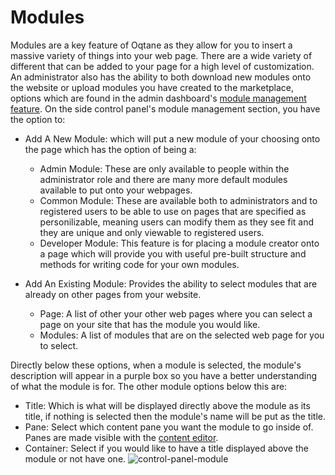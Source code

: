 # Modules

Modules are a key feature of Oqtane as they allow for you to insert a massive variety of things into your web page\. There are a wide variety of different that can be added to your page for a high level of customization\. An administrator also has the ability to both download new modules onto the website or upload modules you have created to the marketplace, options which are found in the admin dashboard's [module management feature](../AdminDashboard/module-management.md)\.
On the side control panel's module management section, you have the option to:
* Add A New Module: which will put a new module of your choosing onto the page which has the option of being a:
    * Admin Module: These are only available to people within the administrator role and there are many more default modules available to put onto your webpages\.
    * Common Module: These are available both to administrators and to registered users to be able to use on pages that are specified as personilizable, meaning users can modify them as they see fit and they are unique and only viewable to registered users\.
    * Developer Module: This feature is for placing a module creator onto a page which will provide you with useful pre-built structure and methods for writing code for your own modules\.

* Add An Existing Module: Provides the ability to select modules that are already on other pages from your website\.
    * Page: A list of other your other web pages where you can select a page on your site that has the module you would like\.
    * Modules: A list of modules that are on the selected web page for you to select\.

Directly below these options, when a module is selected, the module's description will appear in a purple box so you have a better understanding of what the module is for\.
The other module options below this are:
* Title: Which is what will be displayed directly above the module as its title, if nothing is selected then the module's name will be put as the title\.
* Pane: Select which content pane you want the module to go inside of\. Panes are made visible with the [content editor](../SiteAdministrator/content-editor.md)\.
* Container: Select if you would like to have a title displayed above the module or not have one\.
![control-panel-module](control-panel-module.png)